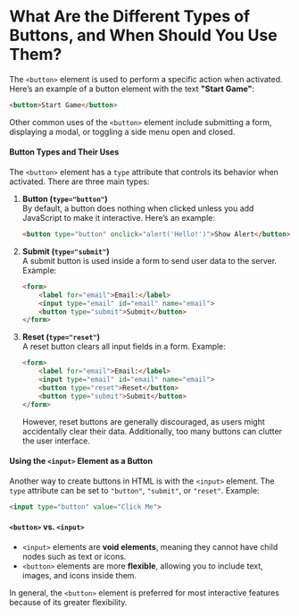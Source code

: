 # What Are the Different Types of Buttons, and When Should You Use Them?

The `<button>` element is used to perform a specific action when activated. Here’s an example of a button element with the text **"Start Game"**:

```html
<button>Start Game</button>
```

Other common uses of the `<button>` element include submitting a form, displaying a modal, or toggling a side menu open and closed.

#### Button Types and Their Uses

The `<button>` element has a `type` attribute that controls its behavior when activated. There are three main types:

1. **Button (`type="button"`)**  
   By default, a button does nothing when clicked unless you add JavaScript to make it interactive. Here’s an example:

   ```html
   <button type="button" onclick="alert('Hello!')">Show Alert</button>
   ```

2. **Submit (`type="submit"`)**  
   A submit button is used inside a form to send user data to the server. Example:

   ```html
   <form>
       <label for="email">Email:</label>
       <input type="email" id="email" name="email">
       <button type="submit">Submit</button>
   </form>
   ```

3. **Reset (`type="reset"`)**  
   A reset button clears all input fields in a form. Example:

   ```html
   <form>
       <label for="email">Email:</label>
       <input type="email" id="email" name="email">
       <button type="reset">Reset</button>
       <button type="submit">Submit</button>
   </form>
   ```

   However, reset buttons are generally discouraged, as users might accidentally clear their data. Additionally, too many buttons can clutter the user interface.

#### Using the `<input>` Element as a Button

Another way to create buttons in HTML is with the `<input>` element. The `type` attribute can be set to `"button"`, `"submit"`, or `"reset"`. Example:

```html
<input type="button" value="Click Me">
```

#### `<button>` vs. `<input>`

- `<input>` elements are **void elements**, meaning they cannot have child nodes such as text or icons.
- `<button>` elements are more **flexible**, allowing you to include text, images, and icons inside them.

In general, the `<button>` element is preferred for most interactive features because of its greater flexibility.
